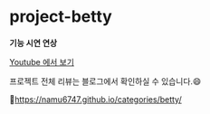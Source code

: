 # project-betty

**기능 시연 연상**

[Youtube 에서 보기](https://youtu.be/TkyQesvB-lY)

프로젝트 전체 리뷰는 블로그에서 확인하실 수 있습니다.😄

🌱https://namu6747.github.io/categories/betty/

